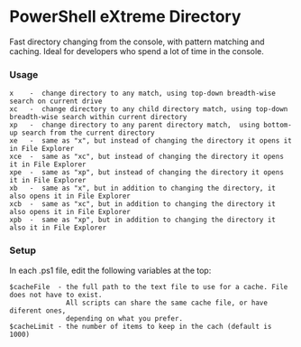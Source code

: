 # PowerShell eXtreme Directory
Fast directory changing from the console, with pattern matching and caching. Ideal for developers who spend a lot of time in the console.

### Usage
```
x    -  change directory to any match, using top-down breadth-wise search on current drive
xc   -  change directory to any child directory match, using top-down breadth-wise search within current directory
xp   -  change directory to any parent directory match,  using bottom-up search from the current directory
xe   -  same as "x", but instead of changing the directory it opens it in File Explorer
xce  -  same as "xc", but instead of changing the directory it opens it in File Explorer
xpe  -  same as "xp", but instead of changing the directory it opens it in File Explorer
xb   -  same as "x", but in addition to changing the directory, it also opens it in File Explorer
xcb  -  same as "xc", but in addition to changing the directory it also opens it in File Explorer
xpb  -  same as "xp", but in addition to changing the directory it also it in File Explorer
```

### Setup
In each .ps1 file, edit the following variables at the top:
```
$cacheFile  - the full path to the text file to use for a cache. File does not have to exist.
              All scripts can share the same cache file, or have diferent ones,
              depending on what you prefer.
$cacheLimit - the number of items to keep in the cach (default is 1000)
```
